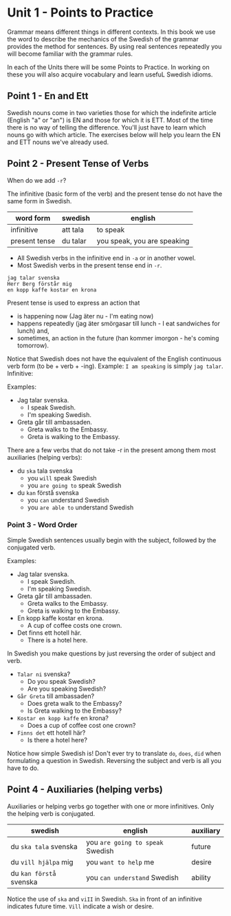 # Unit 1 - Points to Practice
Grammar means different things in different contexts. In this book we use the word to describe the mechanics of the Swedish of the grammar provides the method for sentences. By using real sentences repeatedly you will become familiar with the grammar rules.

In each of the Units there will be some Points to Practice. In working on these you will also acquire vocabulary and learn usefuL Swedish idioms.

## Point 1 - En and Ett
Swedish nouns come in two varieties those for which the indefinite article (English "a" or "an") is EN and those for which it is ETT. Most of the time there is no way of telling the difference. You'll just have to learn which nouns go with which article. The exercises below will help you learn the EN and ETT nouns we've already used.

## Point 2 - Present Tense of Verbs
When do we add `-r`?

The infinitive (basic form of the verb) and the present tense do not have the same form in Swedish.

word form | swedish | english
--- | --- | --- 
infinitive | att tala | to speak
present tense | du talar | you speak, you are speaking

- All Swedish verbs in the infinitive end in `-a` or in another vowel.
- Most Swedish verbs in the present tense end in `-r`. 
```
jag talar svenska
Herr Berg förstår mig
en kopp kaffe kostar en krona
```

Present tense is used to express an action that 
- is happening now (Jag äter nu - I'm eating now)
- happens repeatedly (jag äter smörgasar till lunch - I eat sandwiches for lunch) and, 
- sometimes, an action in the future (han kommer imorgon - he's coming tomorrow).

Notice that Swedish does not have the equivalent of the English continuous verb form (to be + verb + -ing). Example: `I am speaking` is simply `jag talar`.
Infinitive:

Examples:
- Jag talar svenska. 
  -  I speak Swedish.
  - I'm speaking Swedish.
- Greta går tiII ambassaden.
  - Greta walks to the Embassy.
  - Greta is walking to the Embassy.

There are a few verbs that do not take -r in the present among them most auxiliaries (helping verbs):
- du `ska` tala svenska
  - you `will` speak Swedish
  - you `are going to` speak Swedish
- du `kan` förstå svenska
  - you `can` understand Swedish
  - you `are able to` understand Swedish

### Point 3 - Word Order
Simple Swedish sentences usually begin with the subject, followed by the conjugated verb.

Examples:
- Jag talar svenska. 
  -  I speak Swedish.
  - I'm speaking Swedish.
- Greta går tiII ambassaden.
  - Greta walks to the Embassy.
  - Greta is walking to the Embassy.
- En kopp kaffe kostar en krona.
  - A cup of coffee costs one crown.
- Det finns ett hotell här.
  - There is a hotel here.

In Swedish you make questions by just reversing the order of subject and verb.

- `Talar ni` svenska?
  - Do you speak Swedish?
  - Are you speaking Swedish?
- `Går Greta` till ambassaden?
  - Does greta walk to the Embassy?
  - Is Greta walking to the Embassy?
- `Kostar en kopp kaffe` en krona?
  - Does a cup of coffee cost one crown?
- `Finns det` ett hotell här?
  - Is there a hotel here?

Notice how simple Swedish is! Don't ever try to translate `do`, `does`, `did` when formulating a question in Swedish. Reversing the subject and verb is all you have to do.

## Point 4 - Auxiliaries (helping verbs)
Auxiliaries or helping verbs go together with one or more infinitives. Only the
helping verb is conjugated.

swedish | english | auxiliary
--- | --- | ---
du `ska tala` svenska | you `are going to speak` Swedish | future
du `vill hjälpa` mig | you `want to help` me | desire
du `kan förstå` svenska | you `can understand` Swedish | ability 

Notice the use of `ska` and `viII` in Swedish. `Ska` in front of an infinitive indicates future time. `Vill` indicate a wish or desire.
